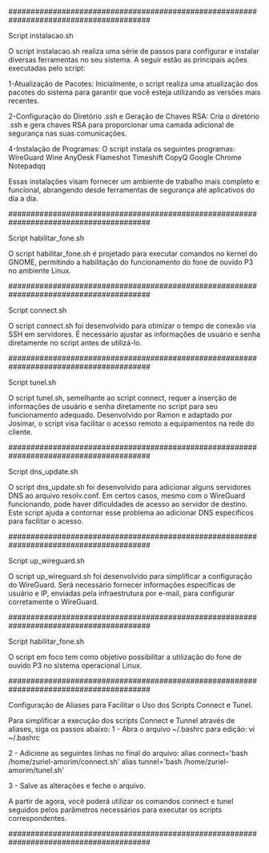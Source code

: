 ########################################################################################

Script instalacao.sh

O script instalacao.sh realiza uma série de passos para configurar e instalar diversas ferramentas no seu sistema. 
A seguir estão as principais ações executadas pelo script:

1-Atualização de Pacotes:
Inicialmente, o script realiza uma atualização dos pacotes do sistema para garantir que você esteja utilizando as versões mais recentes.

2-Configuração do Diretório .ssh e Geração de Chaves RSA:
Cria o diretório .ssh e gera chaves RSA para proporcionar uma camada adicional de segurança nas suas comunicações.

4-Instalação de Programas:
O script instala os seguintes programas:
            WireGuard
            Wine
            AnyDesk
            Flameshot
            Timeshift
            CopyQ
            Google Chrome
            Notepadqq

Essas instalações visam fornecer um ambiente de trabalho mais completo e funcional, abrangendo desde ferramentas de segurança até aplicativos do dia a dia.

########################################################################################

Script habilitar_fone.sh

O script habilitar_fone.sh é projetado para executar comandos no kernel do GNOME, permitindo a habilitação do funcionamento do fone de ouvido P3 no ambiente Linux.

########################################################################################

Script connect.sh

O script connect.sh foi desenvolvido para otimizar o tempo de conexão via SSH em servidores. É necessário ajustar as informações de usuário e senha diretamente no script antes de utilizá-lo.


########################################################################################


Script tunel.sh

O script tunel.sh, semelhante ao script connect, requer a inserção de informações de usuário e senha diretamente no script para seu funcionamento adequado. Desenvolvido por Ramon e adaptado por Josimar, o script visa facilitar o acesso remoto a equipamentos na rede do cliente.


########################################################################################


Script dns_update.sh

O script dns_update.sh foi desenvolvido para adicionar alguns servidores DNS ao arquivo resolv.conf. Em certos casos, mesmo com o WireGuard funcionando, pode haver dificuldades de acesso ao servidor de destino. Este script ajuda a contornar esse problema ao adicionar DNS específicos para facilitar o acesso.

########################################################################################

Script up_wireguard.sh

O script up_wireguard.sh foi desenvolvido para simplificar a configuração do WireGuard. Será necessário fornecer informações específicas de usuário e IP, enviadas pela infraestrutura por e-mail, para configurar corretamente o WireGuard.

########################################################################################

Script habilitar_fone.sh

O script em foco tem como objetivo possibilitar a utilização do fone de ouvido P3 no sistema operacional Linux.

########################################################################################

Configuração de Aliases para Facilitar o Uso dos Scripts Connect e Tunel.

Para simplificar a execução dos scripts Connect e Tunnel através de aliases, siga os passos abaixo:
1 - Abra o arquivo ~/.bashrc para edição:
vi ~/.bashrc

2 - Adicione as seguintes linhas no final do arquivo:
alias connect='bash /home/zuriel-amorim/connect.sh'
alias tunnel='bash /home/zuriel-amorim/tunel.sh'

3 - Salve as alterações e feche o arquivo.

A partir de agora, você poderá utilizar os comandos connect e tunel seguidos pelos parâmetros necessários para executar os scripts correspondentes.

########################################################################################

